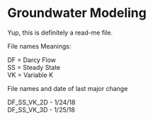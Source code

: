 # Groundwater Modeling

Yup, this is definitely a read-me file. 

File names Meanings:

DF = Darcy Flow  
SS = Steady State  
VK = Variable K  


File names and date of last major change

DF_SS_VK_2D - 1/24/18  
DF_SS_VK_3D - 1/25/18  
